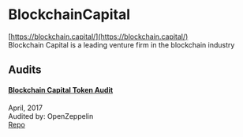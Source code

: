 # BlockchainCapital

[https://blockchain.capital/](https://blockchain.capital/)<br>
Blockchain Capital is a leading venture firm in the blockchain industry


## Audits


#### [Blockchain Capital Token Audit](https://blog.openzeppelin.com/blockchain-capital-token-audit-68e882d14f0/)

April, 2017<br>
Audited by: OpenZeppelin<br>
[Repo](https://github.com/BCAPtoken/BCAPToken/tree/5cb5e76338cc47343ba9268663a915337c8b268e/sol)